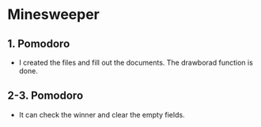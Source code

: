 # Minesweeper

## 1. Pomodoro

- I created the files and fill out the documents. The drawborad function is done.

## 2-3. Pomodoro

- It can check the winner and clear the empty fields.
